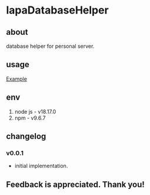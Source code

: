 # lapaDatabaseHelper

## about

database helper for personal server.

## usage

[Example](./example.ts)

## env

1. node js - v18.17.0
2. npm - v9.6.7

## changelog

### v0.0.1

- initial implementation.

## Feedback is appreciated. Thank you!
